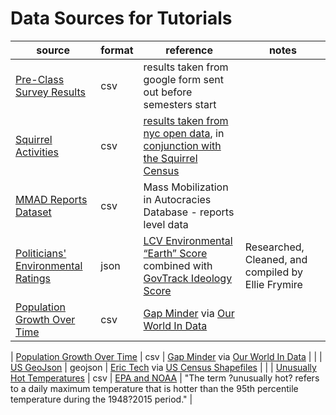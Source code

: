 # Data Sources for Tutorials

| source                                        | format | reference                                                      | notes |
| --------------------------------------------- | ------ | -------------------------------------------------------------- | ----- |
| [Pre-Class Survey Results](surveyResults.csv) | csv    | results taken from google form sent out before semesters start |       |    
| [Squirrel Activities](squirrelActivities.csv) | csv    | [results taken from nyc open data](https://data.cityofnewyork.us/Environment/2018-Squirrel-Census-Fur-Color-Map/fak5-wcft), in [conjunction with the Squirrel Census](https://www.thesquirrelcensus.com/) |       |
| [MMAD Reports Dataset](mmad_reports.csv)      | csv    | Mass Mobilization in Autocracies Database - reports level data |       |                                                 |
| [Politicians' Environmental Ratings](environmentRatings.json) | json   | [LCV Environmental “Earth” Score](https://scorecard.lcv.org/members-of-congress) combined with [GovTrack Ideology Score](https://www.govtrack.us/congress/members/report-cards/2018/house/ideology)       | Researched, Cleaned, and compiled by Ellie Frymire |
| [Population Growth Over Time](populationOverTime.csv) | csv   | [Gap Minder](https://www.gapminder.org/data/documentation/gd003/) via [Our World In Data](https://ourworldindata.org/world-population-growth) |  |

| [Population Growth Over Time](populationOverTime.csv) | csv   | [Gap Minder](https://www.gapminder.org/data/documentation/gd003/) via [Our World In Data](https://ourworldindata.org/world-population-growth) |  |
| [US GeoJson](us-state.json) | geojson   | [Eric Tech](https://eric.clst.org/tech/usgeojson/) via [US Census Shapefiles](https://www.census.gov/geographies/mapping-files/time-series/geo/carto-boundary-file.html) |  |
| [Unusually Hot Temperatures](usHeatExtremes.csv) | csv   | [EPA and NOAA](https://www.epa.gov/climate-indicators/climate-change-indicators-high-and-low-temperatures) | "The term ?unusually hot? refers to a daily maximum temperature that is hotter than the 95th percentile temperature during the 1948?2015 period." |

